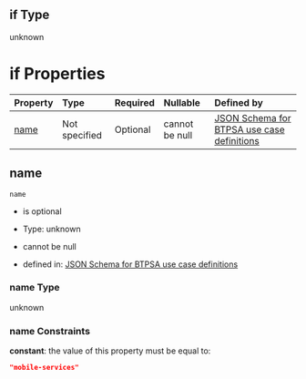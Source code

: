 ## if Type

unknown

# if Properties

| Property      | Type          | Required | Nullable       | Defined by                                                                                                                                                                                                        |
| :------------ | :------------ | :------- | :------------- | :---------------------------------------------------------------------------------------------------------------------------------------------------------------------------------------------------------------- |
| [name](#name) | Not specified | Optional | cannot be null | [JSON Schema for BTPSA use case definitions](btpsa-usecase-properties-services-items-allof-1-then-allof-75-if-properties-name.md "undefined#/properties/services/items/allOf/1/then/allOf/75/if/properties/name") |

## name



`name`

*   is optional

*   Type: unknown

*   cannot be null

*   defined in: [JSON Schema for BTPSA use case definitions](btpsa-usecase-properties-services-items-allof-1-then-allof-75-if-properties-name.md "undefined#/properties/services/items/allOf/1/then/allOf/75/if/properties/name")

### name Type

unknown

### name Constraints

**constant**: the value of this property must be equal to:

```json
"mobile-services"
```
